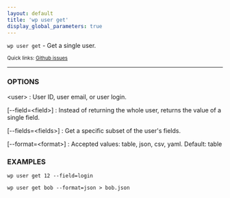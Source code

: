 ```yaml
---
layout: default
title: 'wp user get'
display_global_parameters: true
---
```


`wp user get` - Get a single user.

<small>Quick links: <a href="https://github.com/wp-cli/wp-cli/issues?q=is%3Aopen+label%3Acommand%3Auser-get+sort%3Aupdated-desc">Github issues</a></small>

<hr />

### OPTIONS

&lt;user&gt;
: User ID, user email, or user login.

[\--field=&lt;field&gt;]
: Instead of returning the whole user, returns the value of a single field.

[\--fields=&lt;fields&gt;]
: Get a specific subset of the user's fields.

[\--format=&lt;format&gt;]
: Accepted values: table, json, csv, yaml. Default: table

### EXAMPLES

    wp user get 12 --field=login

    wp user get bob --format=json > bob.json



